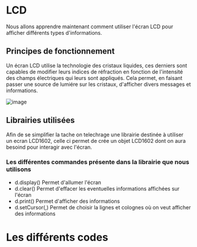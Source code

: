 # LCD
Nous allons apprendre maintenant comment utiliser l'écran LCD pour afficher différents types d'informations.
## Principes de fonctionnement
Un écran LCD utilise la technologie des cristaux liquides, ces derniers sont capables de modifier leurs indices de réfraction en fonction de l'intensité des champs électriques qui leurs sont appliqués. Cela permet, en faisant passer une source de lumiére sur les cristaux, d'afficher divers messages et informations.

![image](https://user-images.githubusercontent.com/125503055/226176159-108087a2-de94-4d46-887e-c1ec8d03510c.png)
## Librairies utilisées
Afin de se simplifier la tache on telechrage une librairie destinée à utiliser un ecran LCD1602, celle ci permet de crée un objet LCD1602 dont on aura besoind pour interagir avec l'écran.
### Les différentes commandes présente dans la librairie que nous utilisons
- d.display() Permet d'allumer l'écran
- d.clear() Permet d'effacer les eventuelles informations affichées sur l'écran
- d.print() Permet d'afficher des informations
- d.setCursor(,) Permet de choisir la lignes et colognes où on veut afficher des informations
# Les différents codes
